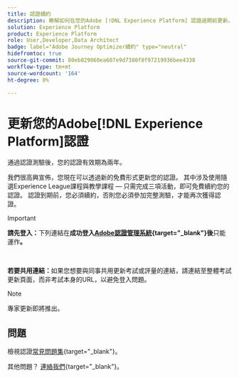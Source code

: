 ```yaml
---
title: 認證續約
description: 瞭解如何在您的Adobe [!DNL Experience Platform] 認證過期前更新。
solution: Experience Platform
product: Experience Platform
role: User,Developer,Data Architect
badge: label="Adobe Journey Optimizer續約" type="neutral"
hidefromtoc: true
source-git-commit: 80eb829060ea607e9d7380f8f97219936bee4338
workflow-type: tm+mt
source-wordcount: '164'
ht-degree: 0%

---
```


# 更新您的Adobe[!DNL Experience Platform]認證

通過認證測驗後，您的認證有效期為兩年。

我們很高興宣佈，您現在可以透過新的免費形式更新您的認證。 其中涉及使用隨選Experience League課程與教學課程 — 只需完成三項活動，即可免費續約您的認證。 認證到期前，您必須續約，否則您必須參加完整測驗，才能再次獲得認證。

>[!IMPORTANT]
>
>**請先登入：**&#x200B;下列連結在&#x200B;**成功登入[Adobe認證管理系統](https://www.certmetrics.com/adobe){target="_blank"}後**&#x200B;只能運作&#x200B;**。**
>
><br>
>
>**若要共用連結：**&#x200B;如果您想要與同事共用更新考試或評量的連結，請連結至整體考試更新頁面，而非考試本身的URL，以避免登入問題。

>[!NOTE]
>專家更新即將推出。

## 問題

檢視認證[常見問題集](https://experienceleague.adobe.com/docs/certification/certification/faq.html){target="_blank"}。

其他問題？ [連絡我們](mailto:certif@adobe.com){target="_blank"}。

